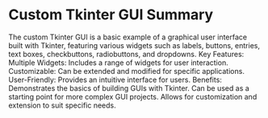 # Custom Tkinter GUI Summary

The custom Tkinter GUI is a basic example of a graphical user interface built with Tkinter, featuring various widgets such as labels, buttons, entries, text boxes, checkbuttons, radiobuttons, and dropdowns.
Key Features:
Multiple Widgets: Includes a range of widgets for user interaction.
Customizable: Can be extended and modified for specific applications.
User-Friendly: Provides an intuitive interface for users.
Benefits:
Demonstrates the basics of building GUIs with Tkinter.
Can be used as a starting point for more complex GUI projects.
Allows for customization and extension to suit specific needs.
